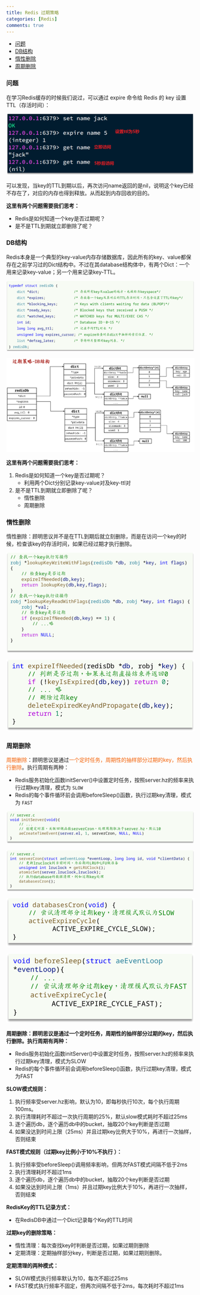 ```yaml
---
title: Redis 过期策略
categories: [Redis]
comments: true
---
```

- [问题](#问题)
- [DB结构](#db结构)
- [惰性删除](#惰性删除)
- [周期删除](#周期删除)

### 问题
在学习Redis缓存的时候我们说过，可以通过 expire 命令给 Redis 的 key 设置 TTL（存活时间）：

![Pasted image 20230508205632.png](</assets/img/Redis过期策略/Pasted image 20230508205632.png>)

可以发现，当key的TTL到期以后，再次访问name返回的是nil，说明这个key已经不存在了，对应的内存也得到释放。从而起到内存回收的目的。

**这里有两个问题需要我们思考：**
- Redis是如何知道一个key是否过期呢？
- 是不是TTL到期就立即删除了呢？

### DB结构
Redis本身是一个典型的key-value内存存储数据库，因此所有的key、value都保存在之前学习过的Dict结构中。不过在其database结构体中，有两个Dict：一个用来记录key-value；另一个用来记录key-TTL。

![Pasted image 20230508205714.png](</assets/img/Redis过期策略/Pasted image 20230508205714.png>)

![Pasted image 20230508205724.png](</assets/img/Redis过期策略/Pasted image 20230508205724.png>)

**这里有两个问题需要我们思考：**
1. Redis是如何知道一个key是否过期呢？
	- 利用两个Dict分别记录key-value对及key-ttl对
2. 是不是TTL到期就立即删除了呢？
	- 惰性删除
	- 周期删除


### 惰性删除
惰性删除：顾明思议并不是在TTL到期后就立刻删除，而是在访问一个key的时候，检查该key的存活时间，如果已经过期才执行删除。

![Pasted image 20230508205811.png](</assets/img/Redis过期策略/Pasted image 20230508205811.png>)

![Pasted image 20230508205814.png](</assets/img/Redis过期策略/Pasted image 20230508205814.png>)

### 周期删除
<font color=#F36208>周期删除</font>：顾明思议是通过<font color=#F36208>一个定时任务，周期性的抽样部分过期的key，然后执行删除</font>。执行周期有两种：
- Redis服务初始化函数initServer()中设置定时任务，按照server.hz的频率来执行过期key清理，模式为 `SLOW`
- Redis的每个事件循环前会调用beforeSleep()函数，执行过期key清理，模式为 `FAST`

![Pasted image 20230508205834.png](</assets/img/Redis过期策略/Pasted image 20230508205834.png>)

![Pasted image 20230508205840.png](</assets/img/Redis过期策略/Pasted image 20230508205840.png>)

![Pasted image 20230508205845.png](</assets/img/Redis过期策略/Pasted image 20230508205845.png>)

![Pasted image 20230508211849.png](</assets/img/Redis过期策略/Pasted image 20230508211849.png>)

**周期删除：顾明思议是通过一个定时任务，周期性的抽样部分过期的key，然后执行删除。执行周期有两种：**
- Redis服务初始化函数initServer()中设置定时任务，按照server.hz的频率来执行过期key清理，模式为SLOW
- Redis的每个事件循环前会调用beforeSleep()函数，执行过期key清理，模式为FAST

**SLOW模式规则：**
1. 执行频率受server.hz影响，默认为10，即每秒执行10次，每个执行周期100ms。
2. 执行清理耗时不超过一次执行周期的25%，默认slow模式耗时不超过25ms
3. 逐个遍历db，逐个遍历db中的bucket，抽取20个key判断是否过期
4. 如果没达到时间上限（25ms）并且过期key比例大于10%，再进行一次抽样，否则结束

**FAST模式规则（过期key比例小于10%不执行 ）：**
1. 执行频率受beforeSleep()调用频率影响，但两次FAST模式间隔不低于2ms
2. 执行清理耗时不超过1ms
3. 逐个遍历db，逐个遍历db中的bucket，抽取20个key判断是否过期
4. 如果没达到时间上限（1ms）并且过期key比例大于10%，再进行一次抽样，否则结束


**RedisKey的TTL记录方式：**
- 在RedisDB中通过一个Dict记录每个Key的TTL时间

**过期key的删除策略：**
- 惰性清理：每次查找key时判断是否过期，如果过期则删除
- 定期清理：定期抽样部分key，判断是否过期，如果过期则删除。

**定期清理的两种模式：**
- SLOW模式执行频率默认为10，每次不超过25ms
- FAST模式执行频率不固定，但两次间隔不低于2ms，每次耗时不超过1ms
